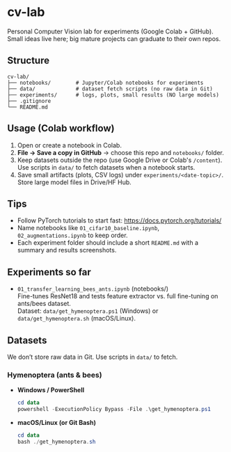 # cv-lab

Personal Computer Vision lab for experiments (Google Colab + GitHub).  
Small ideas live here; big mature projects can graduate to their own repos.

## Structure

```
cv-lab/
├── notebooks/        # Jupyter/Colab notebooks for experiments
├── data/             # dataset fetch scripts (no raw data in Git)
├── experiments/      # logs, plots, small results (NO large models)
├── .gitignore
└── README.md
```

## Usage (Colab workflow)

1. Open or create a notebook in Colab.
2. **File → Save a copy in GitHub** → choose this repo and `notebooks/` folder.
3. Keep datasets outside the repo (use Google Drive or Colab's `/content`). Use scripts in `data/` to fetch datasets when a notebook starts.
4. Save small artifacts (plots, CSV logs) under `experiments/<date-topic>/`. Store large model files in Drive/HF Hub.

## Tips

- Follow PyTorch tutorials to start fast: https://docs.pytorch.org/tutorials/
- Name notebooks like `01_cifar10_baseline.ipynb`, `02_augmentations.ipynb` to keep order.
- Each experiment folder should include a short `README.md` with a summary and results screenshots.

## Experiments so far

- `01_transfer_learning_bees_ants.ipynb` (notebooks/)  
  Fine-tunes ResNet18 and tests feature extractor vs. full fine-tuning on ants/bees dataset.  
  Dataset: `data/get_hymenoptera.ps1` (Windows) or `data/get_hymenoptera.sh` (macOS/Linux).

## Datasets

We don’t store raw data in Git. Use scripts in `data/` to fetch.

### Hymenoptera (ants & bees)

- **Windows / PowerShell**

  ```powershell
  cd data
  powershell -ExecutionPolicy Bypass -File .\get_hymenoptera.ps1

  ```

- **macOS/Linux (or Git Bash)**

  ```powershell
  cd data
  bash ./get_hymenoptera.sh


  ```
